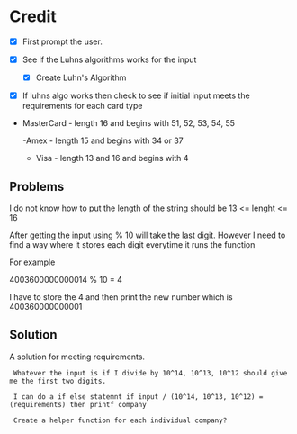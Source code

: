 # Credit 

- [x] First prompt the user.

- [x] See if the Luhns algorithms works for the input
    - [x] Create Luhn's Algorithm

- [x] If luhns algo works then check to see if initial input meets the requirements for each card type

- MasterCard - length 16 and begins with 51, 52, 53, 54, 55

    -Amex - length 15 and begins with 34 or 37

     - Visa - length 13 and 16 and begins with 4
        
        
## Problems

I do not know how to put the length of the string should be 13 <= lenght <= 16

After getting the input using % 10 will take the last digit. However I need to find a way where it stores each digit everytime it runs the function

For example 

4003600000000014 % 10 = 4

I have to store the 4 and then print the new number which is 400360000000001

## Solution 

A  solution for meeting requirements. 
     
     Whatever the input is if I divide by 10^14, 10^13, 10^12 should give me the first two digits. 
     
     I can do a if else statemnt if input / (10^14, 10^13, 10^12) = (requirements) then printf company
     
     Create a helper function for each individual company?
